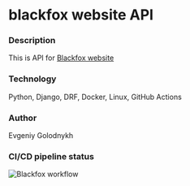 # blackfox website API

### Description
This is API for [Blackfox website](https://fayustovna.github.io/progress)

### Technology
Python, Django, DRF, Docker, Linux, GitHub Actions

### Author
Evgeniy Golodnykh

### CI/CD pipeline status
![Blackfox workflow](https://github.com/Evgeniy-Golodnykh/blackfox_backend/actions/workflows/blackfox_workflow.yml/badge.svg)